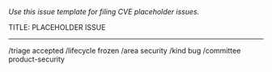 _Use this issue template for filing CVE placeholder issues._

TITLE: PLACEHOLDER ISSUE

---

/triage accepted
/lifecycle frozen
/area security
/kind bug
/committee product-security
